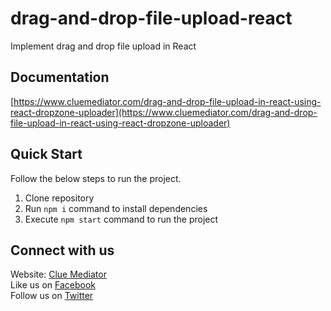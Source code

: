 # drag-and-drop-file-upload-react
Implement drag and drop file upload in React

## Documentation

[https://www.cluemediator.com/drag-and-drop-file-upload-in-react-using-react-dropzone-uploader](https://www.cluemediator.com/drag-and-drop-file-upload-in-react-using-react-dropzone-uploader)

## Quick Start

Follow the below steps to run the project.

1. Clone repository
2. Run `npm i` command to install dependencies
3. Execute `npm start` command to run the project

## Connect with us

Website: [Clue Mediator](https://www.cluemediator.com)  
Like us on [Facebook](https://www.facebook.com/thecluemediator)  
Follow us on [Twitter](https://twitter.com/cluemediator)
